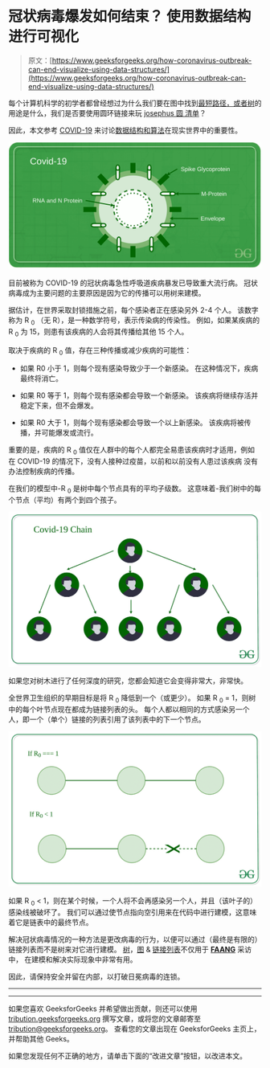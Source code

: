 # 冠状病毒爆发如何结束？ 使用数据结构进行可视化

> 原文：[https://www.geeksforgeeks.org/how-coronavirus-outbreak-can-end-visualize-using-data-structures/](https://www.geeksforgeeks.org/how-coronavirus-outbreak-can-end-visualize-using-data-structures/)

每个计算机科学的初学者都曾经想过为什么我们要在图中找到[最短路径，或者](https://www.geeksforgeeks.org/shortest-path-unweighted-graph/)[树](https://www.geeksforgeeks.org/binary-tree-data-structure/)的用途是什么，我们是否要使用圆环链接来玩 [josephus 圆 清单](https://www.geeksforgeeks.org/josephus-circle-using-circular-linked-list/)？

因此，本文参考 [COVID-19](https://www.who.int/health-topics/coronavirus#tab=tab_1) 来讨论[数据结构和算法](https://www.geeksforgeeks.org/data-structures/)在现实世界中的重要性。

![](img/bc00b666f9182084051c00ed0ceeec1c.png)

目前被称为 COVID-19 的冠状病毒急性呼吸道疾病暴发已导致重大流行病。 冠状病毒成为主要问题的主要原因是因为它的传播可以用树来建模。

据估计，在世界采取封锁措施之前，每个感染者正在感染另外 2-4 个人。 该数字称为 R <sub>0</sub> （无 R），是一种数学符号，表示传染病的传染性。 例如，如果某疾病的 R <sub>0</sub> 为 15，则患有该疾病的人会将其传播给其他 15 个人。

取决于疾病的 R <sub>0</sub> 值，存在三种传播或减少疾病的可能性：

*   如果 R0 小于 1，则每个现有感染导致少于一个新感染。 在这种情况下，疾病最终将消亡。

*   如果 R0 等于 1，则每个现有感染都会导致一个新感染。 该疾病将继续存活并稳定下来，但不会爆发。

*   如果 R0 大于 1，则每个现有感染都会导致一个以上新感染。 该疾病将被传播，并可能爆发或流行。

重要的是，疾病的 R <sub>0</sub> 值仅在人群中的每个人都完全易患该疾病时才适用，例如在 COVID-19 的情况下，没有人接种过疫苗，以前和以前没有人患过该疾病 没有办法控制疾病的传播。

在我们的模型中-R <sub>0</sub> 是树中每个节点具有的平均子级数。 这意味着-我们树中的每个节点（平均）有两个到四个孩子。

![](img/24c9902471fb61a42b5dd70cf667ef7d.png)

如果您对树木进行了任何深度的研究，您都会知道它会变得非常大，非常快。

全世界卫生组织的早期目标是将 R <sub>0</sub> 降低到一个（或更少）。 如果 R <sub>0</sub> = 1，则树中的每个叶节点现在都成为链接列表的头。 每个人都以相同的方式感染另一个人，即一个（单个）链接的列表引用了该列表中的下一个节点。

![](img/c2fa4f4bfbd34dc4b1fe6b000a4e8951.png)

如果 R <sub>0</sub> < 1，则在某个时候，一个人将不会再感染另一个人，并且（该叶子的）感染线被破坏了。 我们可以通过使节点指向空引用来在代码中进行建模，这意味着它是链表中的最终节点。

解决冠状病毒情况的一种方法是更改​​病毒的行为，以便可以通过（最终是有限的）链接列表而不是树来对它进行建模。 [树](https://www.geeksforgeeks.org/binary-tree-data-structure/)，[图](https://www.geeksforgeeks.org/graph-data-structure-and-algorithms/) & [链接列表](https://www.geeksforgeeks.org/data-structures/linked-list/)不仅用于 [**FAANG**](https://www.geeksforgeeks.org/tips-to-get-your-resume-shortlisted-for-top-tech-companies/) 采访中， 在建模和解决实际现象中非常有用。

因此，请保持安全并留在内部，以打破日冕病毒的连锁。



* * *

* * *

如果您喜欢 GeeksforGeeks 并希望做出贡献，则还可以使用 [tribution.geeksforgeeks.org](https://contribute.geeksforgeeks.org/) 撰写文章，或将您的文章邮寄至 tribution@geeksforgeeks.org。 查看您的文章出现在 GeeksforGeeks 主页上，并帮助其他 Geeks。

如果您发现任何不正确的地方，请单击下面的“改进文章”按钮，以改进本文。